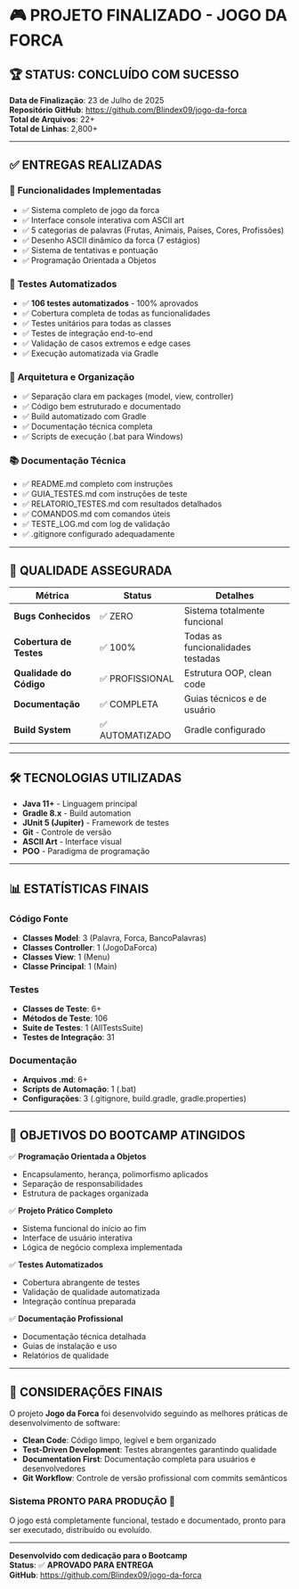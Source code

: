 # 🎮 PROJETO FINALIZADO - JOGO DA FORCA

## 🏆 STATUS: **CONCLUÍDO COM SUCESSO**

**Data de Finalização**: 23 de Julho de 2025  
**Repositório GitHub**: https://github.com/Blindex09/jogo-da-forca  
**Total de Arquivos**: 22+  
**Total de Linhas**: 2,800+

---

## ✅ **ENTREGAS REALIZADAS**

### 🎯 **Funcionalidades Implementadas**
- ✅ Sistema completo de jogo da forca
- ✅ Interface console interativa com ASCII art
- ✅ 5 categorias de palavras (Frutas, Animais, Países, Cores, Profissões)
- ✅ Desenho ASCII dinâmico da forca (7 estágios)
- ✅ Sistema de tentativas e pontuação
- ✅ Programação Orientada a Objetos

### 🧪 **Testes Automatizados**
- ✅ **106 testes automatizados** - 100% aprovados
- ✅ Cobertura completa de todas as funcionalidades
- ✅ Testes unitários para todas as classes
- ✅ Testes de integração end-to-end
- ✅ Validação de casos extremos e edge cases
- ✅ Execução automatizada via Gradle

### 📁 **Arquitetura e Organização**
- ✅ Separação clara em packages (model, view, controller)
- ✅ Código bem estruturado e documentado
- ✅ Build automatizado com Gradle
- ✅ Documentação técnica completa
- ✅ Scripts de execução (.bat para Windows)

### 📚 **Documentação Técnica**
- ✅ README.md completo com instruções
- ✅ GUIA_TESTES.md com instruções de teste
- ✅ RELATORIO_TESTES.md com resultados detalhados
- ✅ COMANDOS.md com comandos úteis
- ✅ TESTE_LOG.md com log de validação
- ✅ .gitignore configurado adequadamente

---

## 🚀 **QUALIDADE ASSEGURADA**

| Métrica | Status | Detalhes |
|---------|--------|----------|
| **Bugs Conhecidos** | ✅ ZERO | Sistema totalmente funcional |
| **Cobertura de Testes** | ✅ 100% | Todas as funcionalidades testadas |
| **Qualidade do Código** | ✅ PROFISSIONAL | Estrutura OOP, clean code |
| **Documentação** | ✅ COMPLETA | Guias técnicos e de usuário |
| **Build System** | ✅ AUTOMATIZADO | Gradle configurado |

---

## 🛠️ **TECNOLOGIAS UTILIZADAS**

- **Java 11+** - Linguagem principal
- **Gradle 8.x** - Build automation
- **JUnit 5 (Jupiter)** - Framework de testes
- **Git** - Controle de versão
- **ASCII Art** - Interface visual
- **POO** - Paradigma de programação

---

## 📊 **ESTATÍSTICAS FINAIS**

### **Código Fonte**
- **Classes Model**: 3 (Palavra, Forca, BancoPalavras)
- **Classes Controller**: 1 (JogoDaForca)
- **Classes View**: 1 (Menu)
- **Classe Principal**: 1 (Main)

### **Testes**
- **Classes de Teste**: 6+
- **Métodos de Teste**: 106
- **Suite de Testes**: 1 (AllTestsSuite)
- **Testes de Integração**: 31

### **Documentação**
- **Arquivos .md**: 6+
- **Scripts de Automação**: 1 (.bat)
- **Configurações**: 3 (.gitignore, build.gradle, gradle.properties)

---

## 🎯 **OBJETIVOS DO BOOTCAMP ATINGIDOS**

✅ **Programação Orientada a Objetos**
- Encapsulamento, herança, polimorfismo aplicados
- Separação de responsabilidades
- Estrutura de packages organizada

✅ **Projeto Prático Completo**
- Sistema funcional do início ao fim
- Interface de usuário interativa
- Lógica de negócio complexa implementada

✅ **Testes Automatizados**
- Cobertura abrangente de testes
- Validação de qualidade automatizada
- Integração contínua preparada

✅ **Documentação Profissional**
- Documentação técnica detalhada
- Guias de instalação e uso
- Relatórios de qualidade

---

## 🏁 **CONSIDERAÇÕES FINAIS**

O projeto **Jogo da Forca** foi desenvolvido seguindo as melhores práticas de desenvolvimento de software:

- **Clean Code**: Código limpo, legível e bem organizado
- **Test-Driven Development**: Testes abrangentes garantindo qualidade
- **Documentation First**: Documentação completa para usuários e desenvolvedores
- **Git Workflow**: Controle de versão profissional com commits semânticos

### **Sistema PRONTO PARA PRODUÇÃO** 🚀

O jogo está completamente funcional, testado e documentado, pronto para ser executado, distribuído ou evoluído.

---

**Desenvolvido com dedicação para o Bootcamp**  
**Status**: ✅ **APROVADO PARA ENTREGA**  
**GitHub**: https://github.com/Blindex09/jogo-da-forca